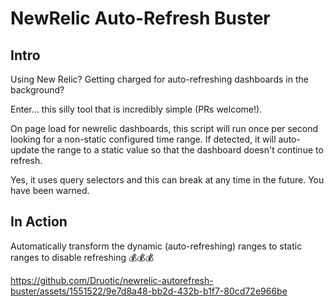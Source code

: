 # NewRelic Auto-Refresh Buster

## Intro

Using New Relic? Getting charged for auto-refreshing dashboards in the
background?

Enter... this silly tool that is incredibly simple (PRs welcome!).

On page load for newrelic dashboards, this script will run once per second
looking for a non-static configured time range. If detected, it will
auto-update the range to a static value so that the dashboard doesn't continue
to refresh.

Yes, it uses query selectors and this can break at any time in the future. You
have been warned.

## In Action

Automatically transform the dynamic (auto-refreshing) ranges to static ranges
to disable refreshing 💰💰💰

https://github.com/Druotic/newrelic-autorefresh-buster/assets/1551522/9e7d8a48-bb2d-432b-b1f7-80cd72e966be
